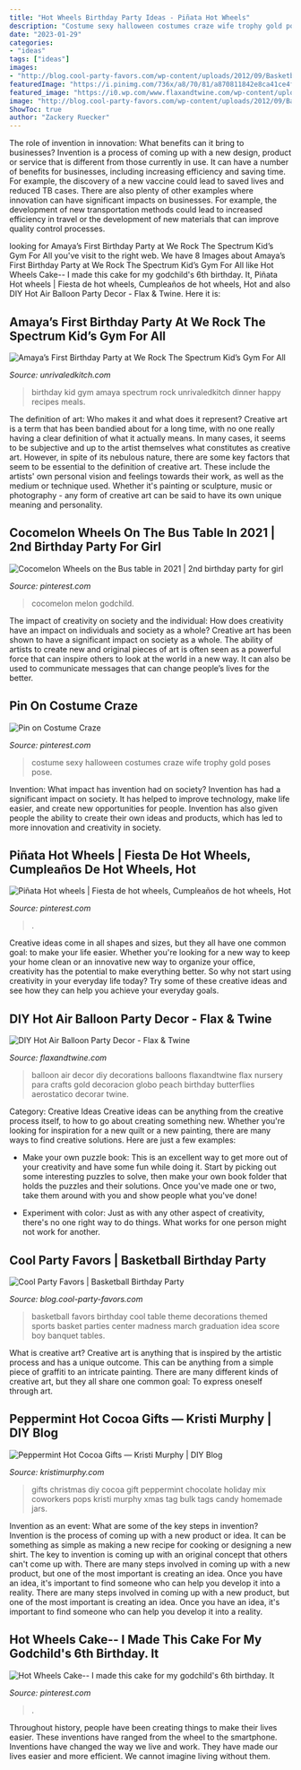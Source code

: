 ```yaml
---
title: "Hot Wheels Birthday Party Ideas - Piñata Hot Wheels"
description: "Costume sexy halloween costumes craze wife trophy gold poses pose"
date: "2023-01-29"
categories:
- "ideas"
tags: ["ideas"]
images:
- "http://blog.cool-party-favors.com/wp-content/uploads/2012/09/Basketball-Favors.jpg"
featuredImage: "https://i.pinimg.com/736x/a8/70/81/a870811842e8ca41ce4f192daa525b66.jpg"
featured_image: "https://i0.wp.com/www.flaxandtwine.com/wp-content/uploads/2014/04/hot-air-balloon-party-decor-9933.jpg?resize=700%2C1050"
image: "http://blog.cool-party-favors.com/wp-content/uploads/2012/09/Basketball-Favors.jpg"
ShowToc: true
author: "Zackery Ruecker"
---
```



The role of invention in innovation: What benefits can it bring to businesses?
Invention is a process of coming up with a new design, product or service that is different from those currently in use. It can have a number of benefits for businesses, including increasing efficiency and saving time. For example, the discovery of a new vaccine could lead to saved lives and reduced TB cases. There are also plenty of other examples where innovation can have significant impacts on businesses. For example, the development of new transportation methods could lead to increased efficiency in travel or the development of new materials that can improve quality control processes.

	

		
looking for Amaya’s First Birthday Party at We Rock The Spectrum Kid’s Gym For All you've visit to the right web. We have 8 Images about Amaya’s First Birthday Party at We Rock The Spectrum Kid’s Gym For All like Hot Wheels Cake-- I made this cake for my godchild&#039;s 6th birthday. It, Piñata Hot wheels | Fiesta de hot wheels, Cumpleaños de hot wheels, Hot and also DIY Hot Air Balloon Party Decor - Flax &amp; Twine. Here it is:
		
    
## Amaya’s First Birthday Party At We Rock The Spectrum Kid’s Gym For All

<img loading=lazy src="https://www.unrivaledkitch.com/wp-content/uploads/2014/09/001.jpg" onerror="this.onerror=null;this.src='https://tse1.mm.bing.net/th?id=OIP.gPf-OWg_ckRuAVrEEWBesgHaJ4&amp;pid=15.1';" alt="Amaya’s First Birthday Party at We Rock The Spectrum Kid’s Gym For All">

_Source: unrivaledkitch.com_

>birthday kid gym amaya spectrum rock unrivaledkitch dinner happy recipes meals. 

	

The definition of art: Who makes it and what does it represent?
Creative art is a term that has been bandied about for a long time, with no one really having a clear definition of what it actually means. In many cases, it seems to be subjective and up to the artist themselves what constitutes as creative art. However, in spite of its nebulous nature, there are some key factors that seem to be essential to the definition of creative art. These include the artists' own personal vision and feelings towards their work, as well as the medium or technique used. Whether it's painting or sculpture, music or photography - any form of creative art can be said to have its own unique meaning and personality.

    
## Cocomelon Wheels On The Bus Table In 2021 | 2nd Birthday Party For Girl

<img loading=lazy src="https://i.pinimg.com/736x/3b/ac/7a/3bac7a5189b1c3ad443760fc0fce3e45.jpg" onerror="this.onerror=null;this.src='https://tse3.mm.bing.net/th?id=OIP.9AHuklwRx3qY4gAko-EtyQHaQA&amp;pid=15.1';" alt="Cocomelon Wheels on the Bus table in 2021 | 2nd birthday party for girl">

_Source: pinterest.com_

>cocomelon melon godchild. 

	

The impact of creativity on society and the individual: How does creativity have an impact on individuals and society as a whole?
Creative art has been shown to have a significant impact on society as a whole. The ability of artists to create new and original pieces of art is often seen as a powerful force that can inspire others to look at the world in a new way. It can also be used to communicate messages that can change people’s lives for the better.

    
## Pin On Costume Craze

<img loading=lazy src="https://i.pinimg.com/736x/d6/fc/06/d6fc06cbfede4be57f545db90af17746--costume-craze-party-costumes.jpg" onerror="this.onerror=null;this.src='https://tse2.mm.bing.net/th?id=OIP.xoUZE2xQq_Zvs6dat9qeuQHaJ3&amp;pid=15.1';" alt="Pin on Costume Craze">

_Source: pinterest.com_

>costume sexy halloween costumes craze wife trophy gold poses pose. 

	

Invention: What impact has invention had on society?
Invention has had a significant impact on society. It has helped to improve technology, make life easier, and create new opportunities for people. Invention has also given people the ability to create their own ideas and products, which has led to more innovation and creativity in society.

    
## Piñata Hot Wheels | Fiesta De Hot Wheels, Cumpleaños De Hot Wheels, Hot

<img loading=lazy src="https://i.pinimg.com/736x/a8/70/81/a870811842e8ca41ce4f192daa525b66.jpg" onerror="this.onerror=null;this.src='https://tse3.mm.bing.net/th?id=OIP.QrlwUSU-wcZ4DfZ3iajrjQHaJ3&amp;pid=15.1';" alt="Piñata Hot wheels | Fiesta de hot wheels, Cumpleaños de hot wheels, Hot">

_Source: pinterest.com_

>. 

	

Creative ideas come in all shapes and sizes, but they all have one common goal: to make your life easier. Whether you're looking for a new way to keep your home clean or an innovative new way to organize your office, creativity has the potential to make everything better. So why not start using creativity in your everyday life today? Try some of these creative ideas and see how they can help you achieve your everyday goals.

    
## DIY Hot Air Balloon Party Decor - Flax &amp; Twine

<img loading=lazy src="https://i0.wp.com/www.flaxandtwine.com/wp-content/uploads/2014/04/hot-air-balloon-party-decor-9933.jpg?resize=700%2C1050" onerror="this.onerror=null;this.src='https://tse3.mm.bing.net/th?id=OIP.p3NBj_DgacgEMo_gaEOx7gHaLH&amp;pid=15.1';" alt="DIY Hot Air Balloon Party Decor - Flax &amp; Twine">

_Source: flaxandtwine.com_

>balloon air decor diy decorations balloons flaxandtwine flax nursery para crafts gold decoracion globo peach birthday butterflies aerostatico decorar twine. 

	

Category: Creative Ideas
Creative ideas can be anything from the creative process itself, to how to go about creating something new. Whether you're looking for inspiration for a new quilt or a new painting, there are many ways to find creative solutions. Here are just a few examples: 
- Make your own puzzle book: This is an excellent way to get more out of your creativity and have some fun while doing it. Start by picking out some interesting puzzles to solve, then make your own book folder that holds the puzzles and their solutions. Once you've made one or two, take them around with you and show people what you've done! 

- Experiment with color: Just as with any other aspect of creativity, there's no one right way to do things. What works for one person might not work for another.

    
## Cool Party Favors | Basketball Birthday Party

<img loading=lazy src="http://blog.cool-party-favors.com/wp-content/uploads/2012/09/Basketball-Favors.jpg" onerror="this.onerror=null;this.src='https://tse3.mm.bing.net/th?id=OIP.NIR4dulhrUPbmHRRQaZX5wHaKQ&amp;pid=15.1';" alt="Cool Party Favors | Basketball Birthday Party">

_Source: blog.cool-party-favors.com_

>basketball favors birthday cool table theme decorations themed sports basket parties center madness march graduation idea score boy banquet tables. 

	

What is creative art?
Creative art is anything that is inspired by the artistic process and has a unique outcome. This can be anything from a simple piece of graffiti to an intricate painting. There are many different kinds of creative art, but they all share one common goal: To express oneself through art.

    
## Peppermint Hot Cocoa Gifts — Kristi Murphy | DIY Blog

<img loading=lazy src="http://static1.squarespace.com/static/52041e98e4b0d17bc5f06fbb/t/52aa0a19e4b0293bfeca9fb0/1386875421496/DIY+Christmas+Gifts?format=1000w" onerror="this.onerror=null;this.src='https://tse2.mm.bing.net/th?id=OIP.pBGU2OxFOQ863nMghAUI1wHaLH&amp;pid=15.1';" alt="Peppermint Hot Cocoa Gifts — Kristi Murphy | DIY Blog">

_Source: kristimurphy.com_

>gifts christmas diy cocoa gift peppermint chocolate holiday mix coworkers pops kristi murphy xmas tag bulk tags candy homemade jars. 

	

Invention as an event: What are some of the key steps in invention?
Invention is the process of coming up with a new product or idea. It can be something as simple as making a new recipe for cooking or designing a new shirt. The key to invention is coming up with an original concept that others can't come up with. There are many steps involved in coming up with a new product, but one of the most important is creating an idea. Once you have an idea, it's important to find someone who can help you develop it into a reality. There are many steps involved in coming up with a new product, but one of the most important is creating an idea. Once you have an idea, it's important to find someone who can help you develop it into a reality.

    
## Hot Wheels Cake-- I Made This Cake For My Godchild&#039;s 6th Birthday. It

<img loading=lazy src="https://i.pinimg.com/736x/9a/19/54/9a1954f19a2d48fe5356918cfcd9cb39.jpg" onerror="this.onerror=null;this.src='https://tse4.mm.bing.net/th?id=OIP.W9SbnmtBMtIJXZjilbcE6QHaKE&amp;pid=15.1';" alt="Hot Wheels Cake-- I made this cake for my godchild&#039;s 6th birthday. It">

_Source: pinterest.com_

>. 

	

Throughout history, people have been creating things to make their lives easier. These inventions have ranged from the wheel to the smartphone. Inventions have changed the way we live and work. They have made our lives easier and more efficient. We cannot imagine living without them.

